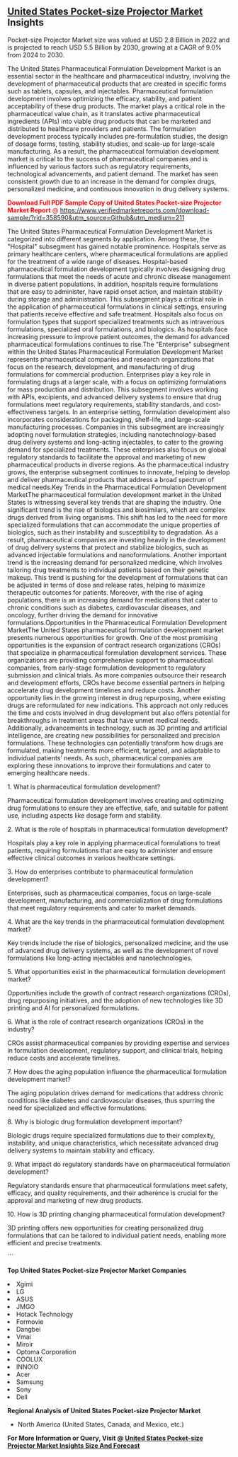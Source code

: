 <h2><a href="https://www.verifiedmarketreports.com/download-sample/?rid=358590&amp;utm_source=Github&amp;utm_medium=211" target="_blank">United States Pocket-size Projector Market</a> Insights</h2><p>Pocket-size Projector Market size was valued at USD 2.8 Billion in 2022 and is projected to reach USD 5.5 Billion by 2030, growing at a CAGR of 9.0% from 2024 to 2030.</p><p><p>The United States Pharmaceutical Formulation Development Market is an essential sector in the healthcare and pharmaceutical industry, involving the development of pharmaceutical products that are created in specific forms such as tablets, capsules, and injectables. Pharmaceutical formulation development involves optimizing the efficacy, stability, and patient acceptability of these drug products. The market plays a critical role in the pharmaceutical value chain, as it translates active pharmaceutical ingredients (APIs) into viable drug products that can be marketed and distributed to healthcare providers and patients. The formulation development process typically includes pre-formulation studies, the design of dosage forms, testing, stability studies, and scale-up for large-scale manufacturing. As a result, the pharmaceutical formulation development market is critical to the success of pharmaceutical companies and is influenced by various factors such as regulatory requirements, technological advancements, and patient demand. The market has seen consistent growth due to an increase in the demand for complex drugs, personalized medicine, and continuous innovation in drug delivery systems. <p><span class=""><span style="color: #ff0000;"><strong>Download Full PDF Sample Copy of United States Pocket-size Projector Market Report</strong> @ </span><a href="https://www.verifiedmarketreports.com/download-sample/?rid=358590&amp;utm_source=Github&amp;utm_medium=211" target="_blank">https://www.verifiedmarketreports.com/download-sample/?rid=358590&amp;utm_source=Github&amp;utm_medium=211</a></span></p>The United States Pharmaceutical Formulation Development Market is categorized into different segments by application. Among these, the "Hospital" subsegment has gained notable prominence. Hospitals serve as primary healthcare centers, where pharmaceutical formulations are applied for the treatment of a wide range of diseases. Hospital-based pharmaceutical formulation development typically involves designing drug formulations that meet the needs of acute and chronic disease management in diverse patient populations. In addition, hospitals require formulations that are easy to administer, have rapid onset action, and maintain stability during storage and administration. This subsegment plays a critical role in the application of pharmaceutical formulations in clinical settings, ensuring that patients receive effective and safe treatment. Hospitals also focus on formulation types that support specialized treatments such as intravenous formulations, specialized oral formulations, and biologics. As hospitals face increasing pressure to improve patient outcomes, the demand for advanced pharmaceutical formulations continues to rise.The "Enterprise" subsegment within the United States Pharmaceutical Formulation Development Market represents pharmaceutical companies and research organizations that focus on the research, development, and manufacturing of drug formulations for commercial production. Enterprises play a key role in formulating drugs at a larger scale, with a focus on optimizing formulations for mass production and distribution. This subsegment involves working with APIs, excipients, and advanced delivery systems to ensure that drug formulations meet regulatory requirements, stability standards, and cost-effectiveness targets. In an enterprise setting, formulation development also incorporates considerations for packaging, shelf-life, and large-scale manufacturing processes. Companies in this subsegment are increasingly adopting novel formulation strategies, including nanotechnology-based drug delivery systems and long-acting injectables, to cater to the growing demand for specialized treatments. These enterprises also focus on global regulatory standards to facilitate the approval and marketing of new pharmaceutical products in diverse regions. As the pharmaceutical industry grows, the enterprise subsegment continues to innovate, helping to develop and deliver pharmaceutical products that address a broad spectrum of medical needs.Key Trends in the Pharmaceutical Formulation Development MarketThe pharmaceutical formulation development market in the United States is witnessing several key trends that are shaping the industry. One significant trend is the rise of biologics and biosimilars, which are complex drugs derived from living organisms. This shift has led to the need for more specialized formulations that can accommodate the unique properties of biologics, such as their instability and susceptibility to degradation. As a result, pharmaceutical companies are investing heavily in the development of drug delivery systems that protect and stabilize biologics, such as advanced injectable formulations and nanoformulations. Another important trend is the increasing demand for personalized medicine, which involves tailoring drug treatments to individual patients based on their genetic makeup. This trend is pushing for the development of formulations that can be adjusted in terms of dose and release rates, helping to maximize therapeutic outcomes for patients. Moreover, with the rise of aging populations, there is an increasing demand for medications that cater to chronic conditions such as diabetes, cardiovascular diseases, and oncology, further driving the demand for innovative formulations.Opportunities in the Pharmaceutical Formulation Development MarketThe United States pharmaceutical formulation development market presents numerous opportunities for growth. One of the most promising opportunities is the expansion of contract research organizations (CROs) that specialize in pharmaceutical formulation development services. These organizations are providing comprehensive support to pharmaceutical companies, from early-stage formulation development to regulatory submission and clinical trials. As more companies outsource their research and development efforts, CROs have become essential partners in helping accelerate drug development timelines and reduce costs. Another opportunity lies in the growing interest in drug repurposing, where existing drugs are reformulated for new indications. This approach not only reduces the time and costs involved in drug development but also offers potential for breakthroughs in treatment areas that have unmet medical needs. Additionally, advancements in technology, such as 3D printing and artificial intelligence, are creating new possibilities for personalized and precision formulations. These technologies can potentially transform how drugs are formulated, making treatments more efficient, targeted, and adaptable to individual patients’ needs. As such, pharmaceutical companies are exploring these innovations to improve their formulations and cater to emerging healthcare needs.<p>1. What is pharmaceutical formulation development?</p><p>Pharmaceutical formulation development involves creating and optimizing drug formulations to ensure they are effective, safe, and suitable for patient use, including aspects like dosage form and stability.</p><p>2. What is the role of hospitals in pharmaceutical formulation development?</p><p>Hospitals play a key role in applying pharmaceutical formulations to treat patients, requiring formulations that are easy to administer and ensure effective clinical outcomes in various healthcare settings.</p><p>3. How do enterprises contribute to pharmaceutical formulation development?</p><p>Enterprises, such as pharmaceutical companies, focus on large-scale development, manufacturing, and commercialization of drug formulations that meet regulatory requirements and cater to market demands.</p><p>4. What are the key trends in the pharmaceutical formulation development market?</p><p>Key trends include the rise of biologics, personalized medicine, and the use of advanced drug delivery systems, as well as the development of novel formulations like long-acting injectables and nanotechnologies.</p><p>5. What opportunities exist in the pharmaceutical formulation development market?</p><p>Opportunities include the growth of contract research organizations (CROs), drug repurposing initiatives, and the adoption of new technologies like 3D printing and AI for personalized formulations.</p><p>6. What is the role of contract research organizations (CROs) in the industry?</p><p>CROs assist pharmaceutical companies by providing expertise and services in formulation development, regulatory support, and clinical trials, helping reduce costs and accelerate timelines.</p><p>7. How does the aging population influence the pharmaceutical formulation development market?</p><p>The aging population drives demand for medications that address chronic conditions like diabetes and cardiovascular diseases, thus spurring the need for specialized and effective formulations.</p><p>8. Why is biologic drug formulation development important?</p><p>Biologic drugs require specialized formulations due to their complexity, instability, and unique characteristics, which necessitate advanced drug delivery systems to maintain stability and efficacy.</p><p>9. What impact do regulatory standards have on pharmaceutical formulation development?</p><p>Regulatory standards ensure that pharmaceutical formulations meet safety, efficacy, and quality requirements, and their adherence is crucial for the approval and marketing of new drug products.</p><p>10. How is 3D printing changing pharmaceutical formulation development?</p><p>3D printing offers new opportunities for creating personalized drug formulations that can be tailored to individual patient needs, enabling more efficient and precise treatments.</p>```</p><p><strong>Top United States Pocket-size Projector Market Companies</strong></p><div data-test-id=""><p><li>Xgimi</li><li> LG</li><li> ASUS</li><li> JMGO</li><li> Hotack Technology</li><li> Formovie</li><li> Dangbei</li><li> Vmai</li><li> Miroir</li><li> Optoma Corporation</li><li> COOLUX</li><li> INNOIO</li><li> Acer</li><li> Samsung</li><li> Sony</li><li> Dell</li></p><div><strong>Regional Analysis of&nbsp;United States Pocket-size Projector Market</strong></div><ul><li dir="ltr"><p dir="ltr">North America&nbsp;(United States, Canada, and Mexico, etc.)</p></li></ul><p><strong>For More Information or Query, Visit @&nbsp;</strong><strong><a href="https://www.verifiedmarketreports.com/product/pocket-size-projector-market/?utm_source=Github&amp;utm_medium=211" target="_blank">United States Pocket-size Projector Market Insights Size And Forecast</a></strong></p></div>
